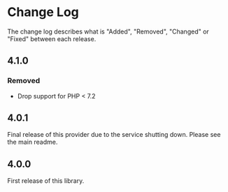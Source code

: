 # Change Log

The change log describes what is "Added", "Removed", "Changed" or "Fixed" between each release.

## 4.1.0

### Removed

- Drop support for PHP < 7.2

## 4.0.1

Final release of this provider due to the service shutting down. Please see the main readme.

## 4.0.0

First release of this library. 
